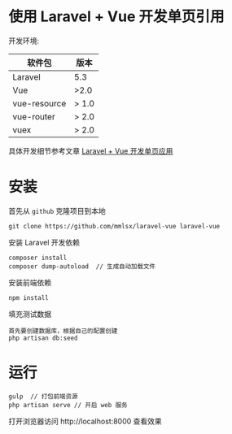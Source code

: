 # 使用 Laravel + Vue 开发单页引用

开发环境:

| 软件包 | 版本 |
| --- | --- |
| Laravel | 5.3 |
| Vue | >2.0 |
| vue-resource | > 1.0 |
| vue-router | > 2.0 |
| vuex | > 2.0 |

具体开发细节参考文章 [Laravel + Vue 开发单页应用](https://flyerboy.github.io/2016/12/23/laravel_vue/)


# 安装
首先从 `github` 克隆项目到本地
```
git clone https://github.com/mmlsx/laravel-vue laravel-vue
```

安装 Laravel 开发依赖
```
composer install
composer dump-autoload  // 生成自动加载文件
```

安装前端依赖
```
npm install
```


填充测试数据
```
首先要创建数据库，根据自己的配置创建
php artisan db:seed
```

# 运行 
```
gulp  // 打包前端资源
php artisan serve // 开启 web 服务
```

打开浏览器访问 http://localhost:8000 查看效果


